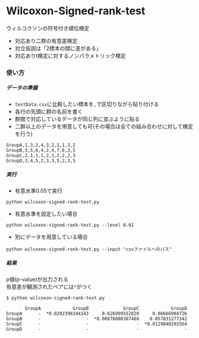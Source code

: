 # Wilcoxon-Signed-rank-test
ウィルコクソンの符号付き順位検定
- 対応あり二群の有意差検定
- 対立仮説は「2標本の間に差がある」
- 対応ありt検定に対するノンパラメトリック検定


### 使い方
##### データの準備
- `testData.csv`に比較したい標本を`,`で区切りながら貼り付ける  
- 各行の先頭に群の名前を書く
- 群間で対応しているデータが同じ列に並ぶように貼る
- 二群以上のデータを用意しても可(その場合は全ての組み合わせに対して検定を行う)
```
GroupA,1,3,2,4,3,2,1,1,3,2
GroupB,3,5,6,4,2,4,7,6,3,5
GroupC,2,1,1,1,2,3,2,2,2,3
GroupD,3,4,5,2,3,3,5,2,3,5
```

##### 実行
- 有意水準0.05で実行
```
python wilcoxon-signed-rank-test.py
```
- 有意水準を設定したい場合
```
python wilcoxon-signed-rank-test.py --level 0.01
```

- 別にデータを用意している場合
```
python wilcoxon-signed-rank-test.py --input "csvファイルへのパス"
```

##### 結果
p値(p-value)が出力される  
有意差が観測されたペアには`*`がつく
```
$ python wilcoxon-signed-rank-test.py

       GroupA            GroupB             GroupC            GroupD
GroupA      -  *0.0202398344143     0.626999552028     0.06666904726
GroupB      -                 -  *0.00878880387468    0.057831277342
GroupC      -                 -                  -  *0.0129840292564
GroupD      -                 -                  -                 -
```
